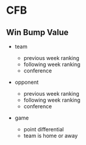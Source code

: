 # CFB

## Win Bump Value

+ team
  + previous week ranking
  + following week ranking
  + conference

+ opponent
  + previous week ranking
  + following week ranking
  + conference

+ game
  + point differential
  + team is home or away
